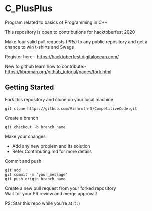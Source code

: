 # C_PlusPlus



Program related to basics of Programming in C++ 

This repository is open to contributions for hacktoberfest 2020

Make four valid pull requests (PRs) to any public repository and get a chance to win t-shirts and Swags

Register here:- https://hacktoberfest.digitalocean.com/

New to github learn how to contribute:- https://kbroman.org/github_tutorial/pages/fork.html
</br>
## Getting Started

Fork this repository and clone on your local machine
```
git clone https://github.com/Vishruth-S/CompetitiveCode.git
```

Create a branch  
```
git checkout -b branch_name
```

Make your changes
* Add any new problem and its solution
* Refer Contributing.md for more details

Commit and push
```
git add .
git commit -m "your_message"
git push origin branch_name
```

Create a new pull request from your forked repository  
Wait for your PR review and merge approval!


PS: Star this repo while you're at it :)









